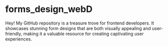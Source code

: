 # forms_design_webD
Hey! My GitHub repository is a treasure trove for frontend developers. It showcases stunning form designs that are both visually appealing and user-friendly, making it a valuable resource for creating captivating user experiences.
